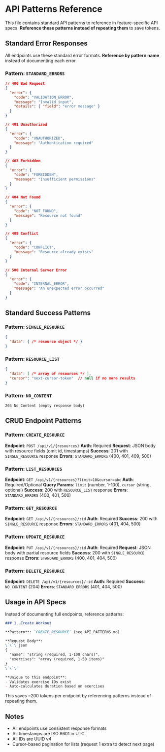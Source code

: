# API Patterns Reference

This file contains standard API patterns to reference in feature-specific API specs. **Reference these patterns instead of repeating them** to save tokens.

## Standard Error Responses

All endpoints use these standard error formats. **Reference by pattern name** instead of documenting each error.

### Pattern: `STANDARD_ERRORS`

```json
// 400 Bad Request
{
  "error": {
    "code": "VALIDATION_ERROR",
    "message": "Invalid input",
    "details": { "field": "error message" }
  }
}

// 401 Unauthorized
{
  "error": {
    "code": "UNAUTHORIZED",
    "message": "Authentication required"
  }
}

// 403 Forbidden
{
  "error": {
    "code": "FORBIDDEN",
    "message": "Insufficient permissions"
  }
}

// 404 Not Found
{
  "error": {
    "code": "NOT_FOUND",
    "message": "Resource not found"
  }
}

// 409 Conflict
{
  "error": {
    "code": "CONFLICT",
    "message": "Resource already exists"
  }
}

// 500 Internal Server Error
{
  "error": {
    "code": "INTERNAL_ERROR",
    "message": "An unexpected error occurred"
  }
}
```

## Standard Success Patterns

### Pattern: `SINGLE_RESOURCE`
```json
{
  "data": { /* resource object */ }
}
```

### Pattern: `RESOURCE_LIST`
```json
{
  "data": [ /* array of resources */ ],
  "cursor": "next-cursor-token"  // null if no more results
}
```

### Pattern: `NO_CONTENT`
```
204 No Content (empty response body)
```

## CRUD Endpoint Patterns

### Pattern: `CREATE_RESOURCE`

**Endpoint**: `POST /api/v1/{resources}`
**Auth**: Required
**Request**: JSON body with resource fields (omit id, timestamps)
**Success**: 201 with `SINGLE_RESOURCE` response
**Errors**: `STANDARD_ERRORS` (400, 401, 409, 500)

### Pattern: `LIST_RESOURCES`

**Endpoint**: `GET /api/v1/{resources}?limit=10&cursor=abc`
**Auth**: Required/Optional
**Query Params**: `limit` (number, 1-100), `cursor` (string, optional)
**Success**: 200 with `RESOURCE_LIST` response
**Errors**: `STANDARD_ERRORS` (400, 401, 500)

### Pattern: `GET_RESOURCE`

**Endpoint**: `GET /api/v1/{resources}/:id`
**Auth**: Required
**Success**: 200 with `SINGLE_RESOURCE` response
**Errors**: `STANDARD_ERRORS` (401, 404, 500)

### Pattern: `UPDATE_RESOURCE`

**Endpoint**: `PUT /api/v1/{resources}/:id`
**Auth**: Required
**Request**: JSON body with partial resource fields
**Success**: 200 with `SINGLE_RESOURCE` response
**Errors**: `STANDARD_ERRORS` (400, 401, 404, 500)

### Pattern: `DELETE_RESOURCE`

**Endpoint**: `DELETE /api/v1/{resources}/:id`
**Auth**: Required
**Success**: `NO_CONTENT` (204)
**Errors**: `STANDARD_ERRORS` (401, 404, 500)

## Usage in API Specs

Instead of documenting full endpoints, reference patterns:

```markdown
### 1. Create Workout

**Pattern**: `CREATE_RESOURCE` (see API_PATTERNS.md)

**Request Body**:
\`\`\`json
{
  "name": "string (required, 1-100 chars)",
  "exercises": "array (required, 1-50 items)"
}
\`\`\`

**Unique to this endpoint**:
- Validates exercise IDs exist
- Auto-calculates duration based on exercises
```

This saves ~200 tokens per endpoint by referencing patterns instead of repeating them.

## Notes

- All endpoints use consistent response formats
- All timestamps are ISO 8601 in UTC
- All IDs are UUID v4
- Cursor-based pagination for lists (request 1 extra to detect next page)
